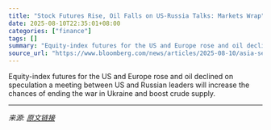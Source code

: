 ```yaml
---
title: "Stock Futures Rise, Oil Falls on US-Russia Talks: Markets Wrap"
date: 2025-08-10T22:35:01+08:00
categories: ["finance"]
tags: []
summary: "Equity-index futures for the US and Europe rose and oil declined on speculation a meeting between US and Russian leaders will increase the chances of ending the war in Ukraine and boost crude supply."
source_url: "https://www.bloomberg.com/news/articles/2025-08-10/asia-set-for-muted-start-ahead-of-week-of-key-data-markets-wrap"
---
```


Equity-index futures for the US and Europe rose and oil declined on speculation a meeting between US and Russian leaders will increase the chances of ending the war in Ukraine and boost crude supply.

---

*来源: [原文链接](https://www.bloomberg.com/news/articles/2025-08-10/asia-set-for-muted-start-ahead-of-week-of-key-data-markets-wrap)*
